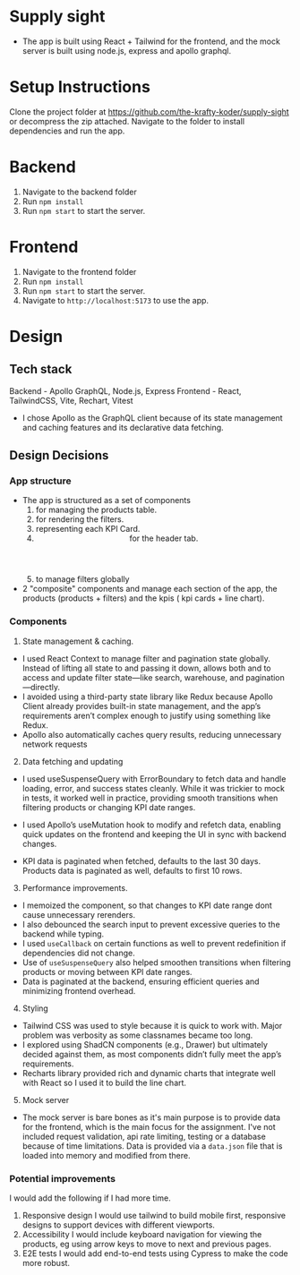 # Supply sight

- The app is built using React + Tailwind for the frontend, and the mock server is built using node.js, express and apollo graphql.

# Setup Instructions

Clone the project folder at https://github.com/the-krafty-koder/supply-sight or decompress the zip attached.
Navigate to the folder to install dependencies and run the app.

# Backend

1. Navigate to the backend folder
2. Run `npm install`
3. Run `npm start` to start the server.

# Frontend

1. Navigate to the frontend folder
2. Run `npm install`
3. Run `npm start` to start the server.
4. Navigate to `http://localhost:5173` to use the app.

# Design

## Tech stack

Backend - Apollo GraphQL, Node.js, Express
Frontend - React, TailwindCSS, Vite, Rechart, Vitest

- I chose Apollo as the GraphQL client because of its state management and caching features and its declarative data fetching.

## Design Decisions

### App structure

- The app is structured as a set of components
  1. <Products /> for managing the products table.
  2. <Filter/> for rendering the filters.
  3. <KPICard /> representing each KPI Card.
  4. <Header> for the header tab.
  5. <FiltersContext> to manage filters globally
- 2 "composite" components <ProductsSegment> and <KPISegment> manage each section of the app, the products (products + filters) and the kpis ( kpi cards + line chart).

### Components

1. State management & caching.

- I used React Context to manage filter and pagination state globally. Instead of lifting all state to <App /> and passing it down, <FiltersContext /> allows both <Products /> and <Filters /> to access and update filter state—like search, warehouse, and pagination—directly.
- I avoided using a third-party state library like Redux because Apollo Client already provides built-in state management, and the app’s requirements aren’t complex enough to justify using something like Redux.
- Apollo also automatically caches query results, reducing unnecessary network requests

2. Data fetching and updating

- I used useSuspenseQuery with ErrorBoundary to fetch data and handle loading, error, and success states cleanly. While it was trickier to mock in tests, it worked well in practice, providing smooth transitions when filtering products or changing KPI date ranges.

- I used Apollo’s useMutation hook to modify and refetch data, enabling quick updates on the frontend and keeping the UI in sync with backend changes.
- KPI data is paginated when fetched, defaults to the last 30 days. Products data is paginated as well, defaults to first 10 rows.

3. Performance improvements.

- I memoized the <ProductsSegment> component, so that changes to KPI date range dont cause unnecessary rerenders.
- I also debounced the search input to prevent excessive queries to the backend while typing.
- I used `useCallback` on certain functions as well to prevent redefinition if dependencies did not change.
- Use of `useSuspenseQuery` also helped smoothen transitions when filtering products or moving between KPI date ranges.
- Data is paginated at the backend, ensuring efficient queries and minimizing frontend overhead.

4. Styling

- Tailwind CSS was used to style because it is quick to work with. Major problem was verbosity as some classnames became too long.
- I explored using ShadCN components (e.g., Drawer) but ultimately decided against them, as most components didn’t fully meet the app’s requirements.
- Recharts library provided rich and dynamic charts that integrate well with React so I used it to build the line chart.

5. Mock server

- The mock server is bare bones as it's main purpose is to provide data for the frontend, which is the main focus for the assignment. I've not included request validation, api rate limiting, testing or a database because of time limitations. Data is provided via a `data.json` file that is loaded into memory and modified from there.

### Potential improvements

I would add the following if I had more time.

1. Responsive design
   I would use tailwind to build mobile first, responsive designs to support devices with different viewports.
2. Accessibility
   I would include keyboard navigation for viewing the products, eg using arrow keys to move to next and previous pages.
3. E2E tests
   I would add end-to-end tests using Cypress to make the code more robust.
